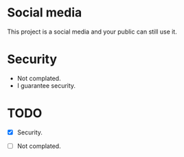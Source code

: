 # Social media
This project is a social media and your public can still use it.

# Security
- Not complated.
- I guarantee security.

# TODO
- [x] Security.
- [ ] Not complated.
      
